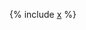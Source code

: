{% include [x](_includes/process.md) %}


<!--{## TODO: a more realistic example with errors handling, DISCARD/Ensure ##}-->

<!--[Example from tutorial](https://cluster-name.yql/Tutorial/yt_23_Embedded_streaming)-->
